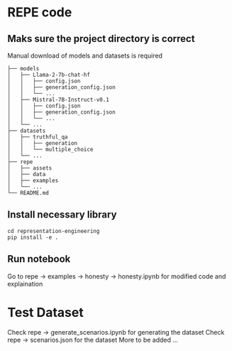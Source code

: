# REPE code
## Maks sure the project directory is correct
Manual download of models and datasets is required
```
├── models
│   ├── Llama-2-7b-chat-hf
│   │   ├── config.json
│   │   ├── generation_config.json
│   │   └── ...
│   ├── Mistral-7B-Instruct-v0.1
│   │   ├── config.json
│   │   ├── generation_config.json
│   │   └── ...
│   └── ...
├── datasets
│   ├── truthful_qa
│   │   ├── generation
│   │   └── multiple_choice
│   └── ...
├── repe
│   ├── assets
│   ├── data
│   ├── examples
│   └── ...
└── README.md
```
## Install necessary library
```
cd representation-engineering
pip install -e .
```
## Run notebook
Go to repe -> examples -> honesty -> honesty.ipynb for modified code and explaination

# Test Dataset
Check repe -> generate_scenarios.ipynb for generating the dataset
Check repe -> scenarios.json for the dataset
More to be added ...
